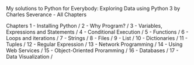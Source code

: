 My solutions to Python for Everybody: Exploring Data using Python 3 by Charles Severance - All Chapters

Chapters
1 - Installing Python /
2 - Why Program? /
3 - Variables, Expressions and Statements /
4 - Conditional Execution /
5 - Functions /
6 - Loops and iterations /
7 - Strings /
8 - Files /
9 - List /
10 - Dictionaries /
11 - Tuples /
12 - Regular Expression /
13 - Network Programming /
14 - Using Web Services /
15 - Object-Oriented Proramming /
16 - Databases /
17 - Data Visualization /

